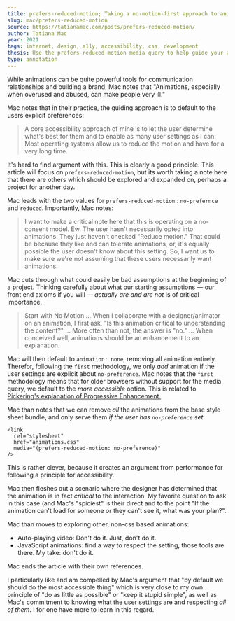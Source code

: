 ```yaml
---
title: prefers-reduced-motion; Taking a no-motion-first approach to animations
slug: mac/prefers-reduced-motion
source: https://tatianamac.com/posts/prefers-reduced-motion/
author: Tatiana Mac
year: 2021
tags: internet, design, a11y, accessibility, css, development
thesis: Use the prefers-reduced-motion media query to help guide your animation principles. By default, do not include animations, which should only be approached as a progressive enhancement.
type: annotation
---
```


While animations can be quite powerful tools for communication relationships and building a brand, Mac notes that "Animations, especially when overused and abused, can make people very ill."

Mac notes that in their practice, the guiding approach is to default to the users explicit preferences:

> A core accessibility approach of mine is to let the user determine what's best for them and to enable as many user settings as I can. Most operating systems allow us to reduce the motion and have for a very long time.

It's hard to find argument with this. This is clearly a good principle. This article will focus on `prefers-reduced-motion`, but its worth taking a note here that there are others which should be explored and expanded on, perhaps a project for another day.

Mac leads with the two values for `prefers-reduced-motion` : `no-prefernce` and `reduced`. Importantly, Mac notes:

> I want to make a critical note here that this is operating on a no-consent model. Ew. The user hasn't necessarily opted into animations. They just haven't checked "Reduce motion." That could be because they like and can tolerate animations, or, it's equally possible the user doesn't know about this setting. So, I want us to make sure we're not assuming that these users necessarily want animations.

Mac cuts through what could easily be bad assumptions at the beginning of a project. Thinking carefully about what our starting assumptions — our front end axioms if you will — _actually are and are not_ is of critical importance. 

> Start with No Motion … When I collaborate with a designer/animator on an animation, I first ask, "Is this animation critical to understanding the content?" … More often than not, the answer is "no." … When conceived well, animations should be an enhancement to an explanation.

Mac will then default to `animation: none`, removing all animation entirely. Therefor, following the `first` methodology, we only _add_ animation if the user settings are explicit about `no-preference`. Mac notes that the `first` methodology means that for older browsers without support for the media query, we default to the _more accessible_ option. This is related to [Pickering's explanation of Progressive Enhancement.](/bibliography/pickering/is-progressive-enhancement-dead-yet).

Mac than notes that we can remove _all_ the animations from the base style sheet bundle, and only serve them _if the user has `no-preference` set_

```
<link
  rel="stylesheet"
  href="animations.css"
  media="(prefers-reduced-motion: no-preference)"
/>
```

This is rather clever, because it creates an argument from performance for following a principle for accessibility. 

Mac then fleshes out a scenario where the designer has determined that the animation is in fact _critical_ to the interaction. My favorite question to ask in this case (and Mac's "spiciest" is their direct and to the point "If the animation can't load for someone or they can't see it, what was your plan?".

Mac than moves to exploring other, non-css based animations:

- Auto-playing video: Don't do it. Just, don't do it.
- JavaScript animations: find a way to respect the setting, those tools are there. My take: don't do it.

Mac ends the article with their own references. 

I particularly like and am compelled by Mac's argument that "by default we should do the most accessible thing" which is very close to my own principle of "do as little as possible" or "keep it stupid simple", as well as Mac's commitment to knowing what the user settings are and respecting _all of them_. I for one have more to learn in this regard.